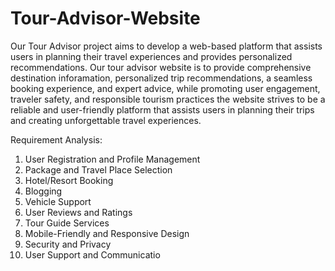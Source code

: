 # Tour-Advisor-Website

Our Tour Advisor project aims to develop a web-based platform that assists users in
planning their travel experiences and provides personalized recommendations.
Our tour advisor website is to provide comprehensive destination inforamation, personalized trip recommendations, a seamless booking experience, and expert
advice, while promoting user engagement, traveler safety, and responsible tourism practices the website strives to be a reliable and user-friendly platform that assists users in
planning their trips and creating unforgettable travel experiences.

Requirement Analysis:
1. User Registration and Profile Management
2. Package and Travel Place Selection
3. Hotel/Resort Booking
4. Blogging
5. Vehicle Support
6. User Reviews and Ratings
7. Tour Guide Services
8. Mobile-Friendly and Responsive Design
9. Security and Privacy
10. User Support and Communicatio
